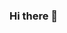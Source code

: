### Hi there 👋

<!--
**SLCODER-12/SLCODER-12** is a ✨ _special_ ✨ repository because its `README.md` (this file) appears on your GitHub profile.

Here are some ideas to get you started:

- 🔭 I’m currently working on ...python
- 🌱 I’m currently learning ...
- 👯 I’m looking to collaborate on ...
- 🤔 I’m looking for help with ...
- 💬 Ask me about ...
- 📫 How to reach me: ... kpsfonseka@gmail.com
- 😄 Pronouns: ...
- ⚡ Fun fact: ...
-->
